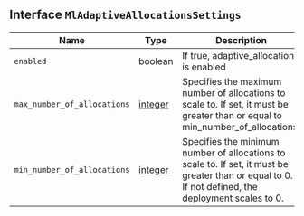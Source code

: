 ## Interface `MlAdaptiveAllocationsSettings`

| Name | Type | Description |
| - | - | - |
| `enabled` | boolean | If true, adaptive_allocations is enabled |
| `max_number_of_allocations` | [integer](./integer.md) | Specifies the maximum number of allocations to scale to. If set, it must be greater than or equal to min_number_of_allocations. |
| `min_number_of_allocations` | [integer](./integer.md) | Specifies the minimum number of allocations to scale to. If set, it must be greater than or equal to 0. If not defined, the deployment scales to 0. |
